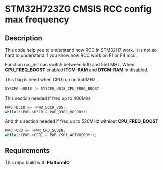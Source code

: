 # STM32H723ZG CMSIS RCC config max frequency

## Description
This code help you to understand how RCC in STM32H7 work. It is not so hard to understand if you know how RCC work on F1 or F4 mcu. 

Function rcc_init can switch between 500 and 550 MHz. When **CPU_FREQ_BOOST** enabled **ITCM-RAM** and **DTCM-RAM** in disabled.

This flag is need when CPU run on 550MHz.
```C
SYSCFG->UR18 |= SYSCFG_UR18_CPU_FREQ_BOOST;
```

This section needed if freq up to 400Mhz
```C
PWR->D3CR &= ~PWR_D3CR_VOS;
while(!(PWR->D3CR & PWR_D3CR_VOSRDY));
```

And this section needed if freq up to 520MHz withiout **CPU_FREQ_BOOST**
```C
PWR->CR3 &= ~PWR_CR3_SCUEN;
while(!(PWR->CSR1 & PWR_CSR1_ACTVOSRDY));
```
## Requirements
This repo build with **PlatformIO**
